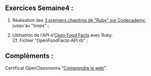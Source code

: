 ## Exercices Semaine4 :
  
1. Réalisation des [3 premiers chapitres de "Ruby" sur Codecademy](https://www.codecademy.com/fr/users/tibf83/achievements), jusqu'au "loops" ;  
  
2. Utilisation de l'API d'[Open Food Facts](http://fr.openfoodfacts.org/decouvrir) avec Ruby.  
Cf. Fichier "OpenFoodFacts-API.rb" ;  
  
## Compléments :  
  
Certificat OpenClassrooms "[Comprendre le web](https://openclassrooms.com/course-certificates/35793233)".
